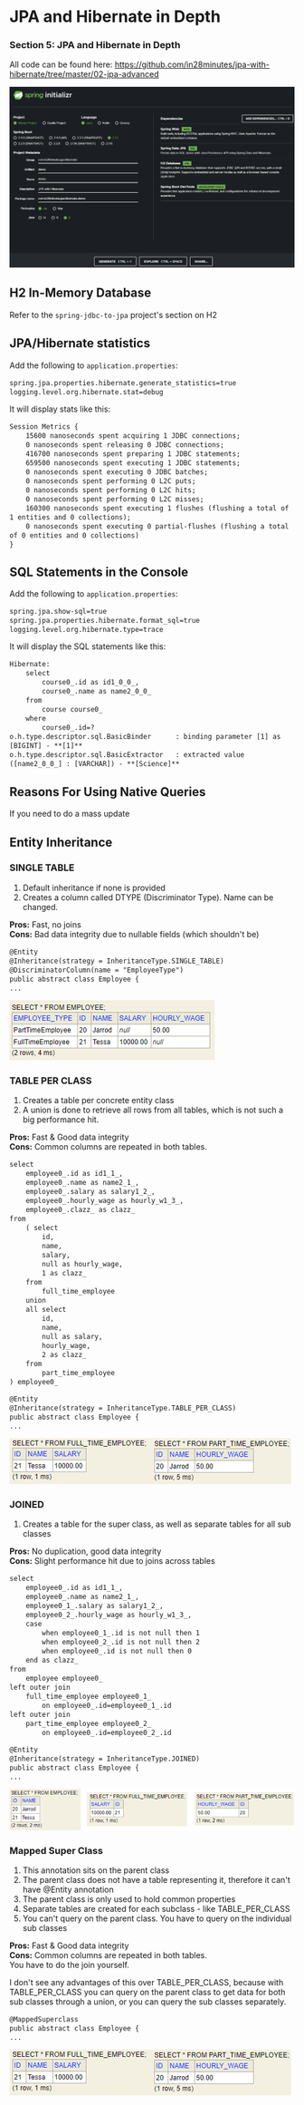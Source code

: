 # JPA and Hibernate in Depth

### Section 5: JPA and Hibernate in Depth

All code can be found here: https://github.com/in28minutes/jpa-with-hibernate/tree/master/02-jpa-advanced

![Initialise Spring App](README_images/01-Spring-Initializr.png)

## H2 In-Memory Database

Refer to the `spring-jdbc-to-jpa` project's section on H2

## JPA/Hibernate statistics

Add the following to `application.properties`:
```
spring.jpa.properties.hibernate.generate_statistics=true
logging.level.org.hibernate.stat=debug
```
It will display stats like this:
```
Session Metrics {
    15600 nanoseconds spent acquiring 1 JDBC connections;
    0 nanoseconds spent releasing 0 JDBC connections;
    416700 nanoseconds spent preparing 1 JDBC statements;
    659500 nanoseconds spent executing 1 JDBC statements;
    0 nanoseconds spent executing 0 JDBC batches;
    0 nanoseconds spent performing 0 L2C puts;
    0 nanoseconds spent performing 0 L2C hits;
    0 nanoseconds spent performing 0 L2C misses;
    160300 nanoseconds spent executing 1 flushes (flushing a total of 1 entities and 0 collections);
    0 nanoseconds spent executing 0 partial-flushes (flushing a total of 0 entities and 0 collections)
}
```

## SQL Statements in the Console

Add the following to `application.properties`:
```
spring.jpa.show-sql=true
spring.jpa.properties.hibernate.format_sql=true
logging.level.org.hibernate.type=trace
```

It will display the SQL statements like this:
```
Hibernate: 
    select
        course0_.id as id1_0_0_,
        course0_.name as name2_0_0_ 
    from
        course course0_ 
    where
        course0_.id=?
o.h.type.descriptor.sql.BasicBinder      : binding parameter [1] as [BIGINT] - **[1]**
o.h.type.descriptor.sql.BasicExtractor   : extracted value ([name2_0_0_] : [VARCHAR]) - **[Science]**
```

## Reasons For Using Native Queries

If you need to do a mass update

## Entity Inheritance

### SINGLE TABLE
1. Default inheritance if none is provided
2. Creates a column called DTYPE (Discriminator Type). Name can be changed.

**Pros:** Fast, no joins<br>
**Cons:** Bad data integrity due to nullable fields (which shouldn't be) 

```
@Entity
@Inheritance(strategy = InheritanceType.SINGLE_TABLE)
@DiscriminatorColumn(name = "EmployeeType")
public abstract class Employee {
...
```

![Single Table Inheritance](README_images/02-JPA-Entity-Inheritance-Single-Table.png)

### TABLE PER CLASS
1. Creates a table per concrete entity class
2. A union is done to retrieve all rows from all tables, which is not such a big performance hit.

**Pros:** Fast & Good data integrity<br>
**Cons:** Common columns are repeated in both tables.

    select
        employee0_.id as id1_1_,
        employee0_.name as name2_1_,
        employee0_.salary as salary1_2_,
        employee0_.hourly_wage as hourly_w1_3_,
        employee0_.clazz_ as clazz_ 
    from
        ( select
            id,
            name,
            salary,
            null as hourly_wage,
            1 as clazz_ 
        from
            full_time_employee 
        union
        all select
            id,
            name,
            null as salary,
            hourly_wage,
            2 as clazz_ 
        from
            part_time_employee 
    ) employee0_

```
@Entity
@Inheritance(strategy = InheritanceType.TABLE_PER_CLASS)
public abstract class Employee {
...
```

![Table Per Class Inheritance](README_images/03-JPA-Entity-Inheritance-Table-Per-Class.png)

### JOINED
1. Creates a table for the super class, as well as separate tables for all sub classes

**Pros:** No duplication, good data integrity<br>
**Cons:** Slight performance hit due to joins across tables

    select
        employee0_.id as id1_1_,
        employee0_.name as name2_1_,
        employee0_1_.salary as salary1_2_,
        employee0_2_.hourly_wage as hourly_w1_3_,
        case 
            when employee0_1_.id is not null then 1 
            when employee0_2_.id is not null then 2 
            when employee0_.id is not null then 0 
        end as clazz_ 
    from
        employee employee0_ 
    left outer join
        full_time_employee employee0_1_ 
            on employee0_.id=employee0_1_.id 
    left outer join
        part_time_employee employee0_2_ 
            on employee0_.id=employee0_2_.id
           
```
@Entity
@Inheritance(strategy = InheritanceType.JOINED)
public abstract class Employee {
...
```
![Joined Inheritance](README_images/04-JPA-Entity-Inheritance-Joined.png)

### Mapped Super Class
1. This annotation sits on the parent class
2. The parent class does not have a table representing it, therefore it can't have @Entity annotation
3. The parent class is only used to hold common properties
4. Separate tables are created for each subclass - like TABLE_PER_CLASS
5. You can't query on the parent class. You have to query on the individual sub classes

**Pros:** Fast & Good data integrity<br>
**Cons:** Common columns are repeated in both tables.<br>
          You have to do the join yourself.

I don't see any advantages of this over TABLE_PER_CLASS, because with TABLE_PER_CLASS you can query on the parent class to get data for both sub classes through a union, or you can query the sub classes separately.

```
@MappedSuperclass
public abstract class Employee {
...
```

![Mapped Super Class](README_images/03-JPA-Entity-Inheritance-Table-Per-Class.png)
